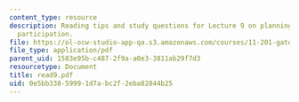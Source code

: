 ```yaml
---
content_type: resource
description: Reading tips and study questions for Lecture 9 on planning as citizen
  participation.
file: https://ol-ocw-studio-app-qa.s3.amazonaws.com/courses/11-201-gateway-planning-action-fall-2007/0e5bb33859991d7abc2f2eba82844b25_read9.pdf
file_type: application/pdf
parent_uid: 1583e95b-c487-2f9a-a0e3-3811ab29f7d3
resourcetype: Document
title: read9.pdf
uid: 0e5bb338-5999-1d7a-bc2f-2eba82844b25
---
```

